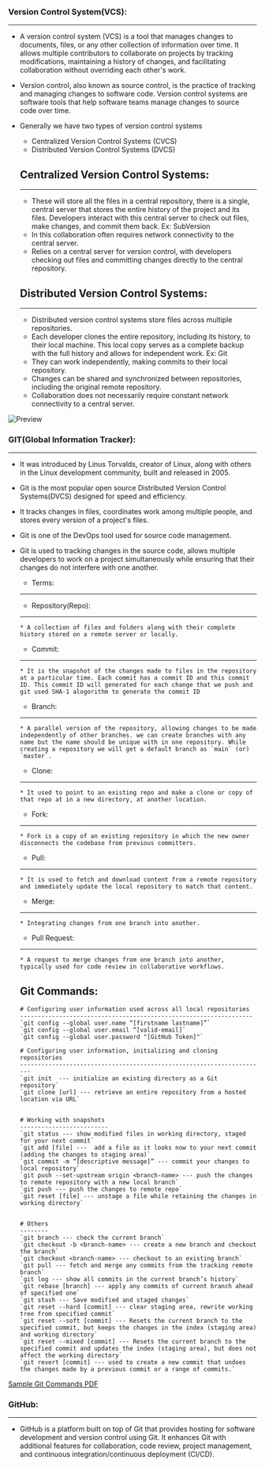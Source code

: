 ### Version Control System(VCS):
--------------------------------
* A version control system (VCS) is a tool that manages changes to documents, files, or any other collection of information over time. It allows multiple contributors to collaborate on projects by tracking modifications, maintaining a history of changes, and facilitating collaboration without overriding each other's work.
* Version control, also known as source control, is the practice of tracking and managing changes to software code. Version control systems are software tools that help software teams manage changes to source code over time.
* Generally we have two types of version control systems
  * Centralized Version Control Systems (CVCS)
  * Distributed Version Control Systems (DVCS)
 
  ## Centralized Version Control Systems:
  ---------------------------------------
  * These will store all the files in a central repository, there is a single, central server that stores the entire history of the project and its files. Developers interact with this central server to check out files, make changes, and commit them back. Ex: SubVersion
  * In this collaboration often requires network connectivity to the central server.
  * Relies on a central server for version control, with developers checking out files and committing changes directly to the central repository.
 
  ## Distributed Version Control Systems:
  ---------------------------------------
  * Distributed version control systems store files across multiple repositories.
  * Each developer clones the entire repository, including its history, to their local machine. This local copy serves as a complete backup with the full history and allows for independent work. Ex: Git
  * They can work independently, making commits to their local repository.
  * Changes can be shared and synchronized between repositories, including the original remote repository.
  * Collaboration does not necessarily require constant network connectivity to a central server.

![Preview](https://www.google.com/url?sa=i&url=https%3A%2F%2Fecanarys.com%2Fsubversion-centralized-version-control-system%2F&psig=AOvVaw2Imd-vwV0rLjJ4vmijsFUz&ust=1716009108746000&source=images&cd=vfe&opi=89978449&ved=0CBIQjRxqFwoTCLCQmp72k4YDFQAAAAAdAAAAABAh)
 

### GIT(Global Information Tracker):
------------------------------------
* It was introduced by Linus Torvalds, creator of Linux, along with others in the Linux development community, built and released in 2005.
* Git is the most popular open source Distributed Version Control Systems(DVCS) designed for speed and efficiency.
* It tracks changes in files, coordinates work among multiple people, and stores every version of a project's files.
* Git is one of the DevOps tool used for source code management.
* Git is used to tracking changes in the source code, allows multiple developers to work on a project simultaneously while ensuring that their changes do not interfere with one another.

  * Terms:
  --------
    * Repository(Repo):
    -------------------
      * A collection of files and folders along with their complete history stored on a remote server or locally.
     
    * Commit:
    ---------
      * It is the snapshot of the changes made to files in the repository at a particular time. Each commit has a commit ID and this commit          ID. This commit ID will generated for each change that we push and git used SHA-1 alogorithm to generate the commit ID

    * Branch:
    ---------
      * A parallel version of the repository, allowing changes to be made independently of other branches. we can create branches with any           name but the name should be unique with in one repository. While creating a repository we will get a default branch as `main` (or)           `master`.

    * Clone:
    --------
      * It used to point to an existing repo and make a clone or copy of that repo at in a new directory, at another location.

    * Fork:
    -------
      * Fork is a copy of an existing repository in which the new owner disconnects the codebase from previous committers.

    * Pull:
    -------
      * It is used to fetch and download content from a remote repository and immediately update the local repository to match that content.

    * Merge:
    --------
      * Integrating changes from one branch into another.

    * Pull Request:
    ---------------
      * A request to merge changes from one branch into another, typically used for code review in collaborative workflows.

    Git Commands:
    -------------
      # Configuring user information used across all local repositories
      ------------------------------------------------------------------
      `git config --global user.name “[firstname lastname]”`
      `git config --global user.email “[valid-email]`
      `git config --global user.password "[GitHub Token]"`

      # Configuring user information, initializing and cloning repositories
      ----------------------------------------------------------------------
      `git init  --- initialize an existing directory as a Git repository`
      `git clone [url] --- retrieve an entire repository from a hosted location via URL`


      # Working with snapshots
      -------------------------
      `git status --- show modified files in working directory, staged for your next commit`
      `git add [file] ---  add a file as it looks now to your next commit (adding the changes to staging area)`
      `git commit -m “[descriptive message]” --- commit your changes to local repository`
      `git push --set-upstream origin <branch-name> --- push the changes to remote repository with a new local branch`
      `git push --- push the changes to remote repo`
      `git reset [file] --- unstage a file while retaining the changes in working directory`
  

      # Others
      --------
      `git branch --- check the current branch`
      `git checkout -b <branch-name> --- create a new branch and checkout the branch`
      `git checkout <branch-name> --- checkout to an existing branch`
      `git pull --- fetch and merge any commits from the tracking remote branch`
      `git log --- show all commits in the current branch’s history`
      `git rebase [branch] --- apply any commits of current branch ahead of specified one`
      `git stash --- Save modified and staged changes`
      `git reset --hard [commit] --- clear staging area, rewrite working tree from specified commit`
      `git reset --soft [commit] --- Resets the current branch to the specified commit, but keeps the changes in the index (staging area) and working directory`
      `git reset --mixed [commit] --- Resets the current branch to the specified commit and updates the index (staging area), but does not affect the working directory`
      `git revert [commit] --- used to create a new commit that undoes the changes made by a previous commit or a range of commits.`
  

[Sample Git Commands PDF](https://www.atlassian.com/git/tutorials/atlassian-git-cheatsheet)
     
### GitHub:
-----------
* GitHub is a platform built on top of Git that provides hosting for software development and version control using Git. It enhances Git with additional features for collaboration, code review, project management, and continuous integration/continuous deployment (CI/CD).
